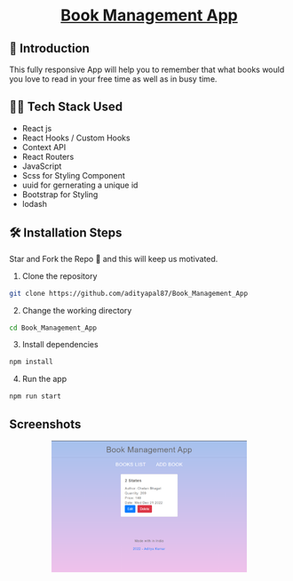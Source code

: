 <h1 align ="center"><a href="#"> Book Management App</a> </h1>

## 📌 Introduction

This fully responsive App will help you to remember that what books would you love to read in your free time as well as in busy time.

<!-- ## 🚀 Visit Now -->

<!-- <img src="https://img.shields.io/badge/website-up-greene" /> -->

<!-- <pre><center><a href="https://adityapal87.github.io/Random_Users/"><b>adityapal87.github.io/Random_Users/</b></a></center></pre> -->

## 👨‍💻 Tech Stack Used

-  React js
-  React Hooks / Custom Hooks
-  Context API
-  React Routers
-  JavaScript
-  Scss for Styling Component
-  uuid for gernerating a unique id
-  Bootstrap for Styling
-  lodash

## 🛠️ Installation Steps

Star and Fork the Repo 🌟 and this will keep us motivated.

1. Clone the repository

```bash
git clone https://github.com/adityapal87/Book_Management_App
```

2. Change the working directory

```bash
cd Book_Management_App
```

3. Install dependencies

```bash
npm install
```

4. Run the app

```bash
npm run start
```

## Screenshots

<center>
<img src ="./src/assets/bookApp.png" width="70%" align="center"></img>
</center>
